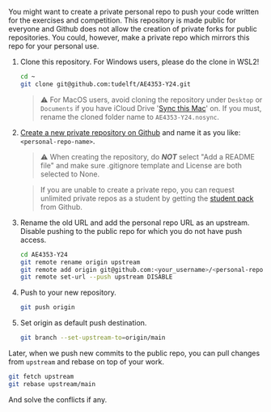 You might want to create a private personal repo to push your code written for the exercises and competition. This repository is made public for everyone and Github does not allow the creation of private forks for public repositories. You could, however, make a private repo which mirrors this repo for your personal use. 

 1. Clone this repository. For Windows users, please do the clone in WSL2!
    ```bash
    cd ~
    git clone git@github.com:tudelft/AE4353-Y24.git
    ```

      > ⚠️ For MacOS users, avoid cloning the repository under `Desktop` or `Documents` if you have iCloud Drive '[Sync this Mac](https://support.apple.com/en-us/109344)' on. If you must, rename the cloned folder name to `AE4353-Y24.nosync`.

 2. [Create a new private repository on Github](https://help.github.com/articles/creating-a-new-repository/) and name it as you like: `<personal-repo-name>`.
    > ⚠️ When creating the repository, do ***NOT*** select "Add a README file" and make sure .gitignore template and License are both selected to None.

    > If you are unable to create a private repo, you can request unlimited private repos as a student by getting
    > the [student pack](https://education.github.com/pack) from Github.
   

 3. Rename the old URL and add the personal repo URL as an upstream. Disable pushing to the public repo for which you do not have push access.
    ```bash
    cd AE4353-Y24
    git remote rename origin upstream
    git remote add origin git@github.com:<your_username>/<personal-repo-name>.git
    git remote set-url --push upstream DISABLE
    ```
 
 4. Push to your new repository.
    ```bash
    git push origin
    ```

 5. Set origin as default push destination.
    ```bash
    git branch --set-upstream-to=origin/main
    ```
    
   
Later, when we push new commits to the public repo, you can pull changes from `upstream` and rebase on top of your work.
```bash
git fetch upstream
git rebase upstream/main
```
And solve the conflicts if any.
